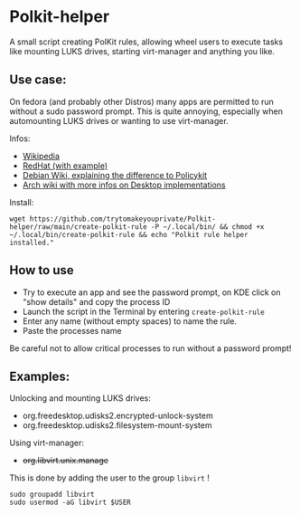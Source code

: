 # Polkit-helper
A small script creating PolKit rules, allowing wheel users to execute tasks like mounting LUKS drives, starting virt-manager and anything you like.

## Use case:

On fedora (and probably other Distros) many apps are permitted to run without a sudo password prompt. This is quite annoying, especially when automounting LUKS drives or wanting to use virt-manager.

Infos:

- [Wikipedia](https://en.wikipedia.org/wiki/Polkit)
- [RedHat (with example)](https://access.redhat.com/documentation/en-us/red_hat_enterprise_linux/7/html/desktop_migration_and_administration_guide/policykit)
- [Debian Wiki, explaining the difference to Policykit](https://wiki.debian.org/PolicyKit)
- [Arch wiki with more infos on Desktop implementations](https://wiki.archlinux.org/title/Polkit)

Install:

```
wget https://github.com/trytomakeyouprivate/Polkit-helper/raw/main/create-polkit-rule -P ~/.local/bin/ && chmod +x ~/.local/bin/create-polkit-rule && echo "Polkit rule helper installed."
```

## How to use

- Try to execute an app and see the password prompt, on KDE click on "show details" and copy the process ID
- Launch the script in the Terminal by entering `create-polkit-rule`
- Enter any name (without empty spaces) to name the rule.
- Paste the processes name 

Be careful not to allow critical processes to run without a password prompt!

## Examples:

Unlocking and mounting LUKS drives:

- org.freedesktop.udisks2.encrypted-unlock-system
- org.freedesktop.udisks2.filesystem-mount-system

Using virt-manager:

- ~~org.libvirt.unix.manage~~

This is done by adding the user to the group `libvirt` !

```
sudo groupadd libvirt
sudo usermod -aG libvirt $USER
```
